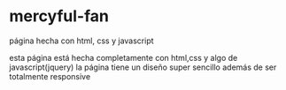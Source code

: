 # mercyful-fan
página hecha con html, css y javascript

esta página está hecha completamente con html,css y algo de javascript(jquery)
la página tiene un diseño super sencillo además de ser totalmente responsive
